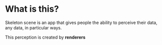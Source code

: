 # What is this?

Skeleton scene is an app that gives people the ability to perceive their data, any data, in particular ways.

This perception is created by **renderers** 